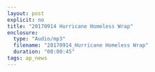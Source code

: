 ```yaml
---
layout: post
explicit: no
title: "20170914 Hurricane Homeless Wrap"
enclosure:
  type: "Audio/mp3"
  filename: "20170914_Hurricane Homeless Wrap"
  duration: "00:00:45"
tags: ap_news
---
```



